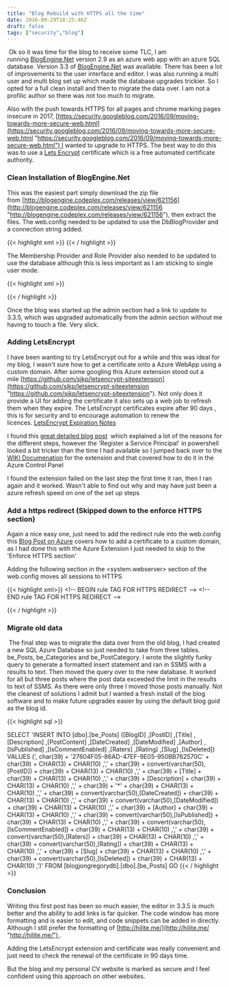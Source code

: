 ```yaml
---
title: "Blog Rebuild with HTTPS all the time"
date: 2016-09-29T18:25:46Z
draft: false
tags: ["security","blog"]
---
```


 Ok so it was time for the blog to receive some TLC, I am running [BlogEngine.Net](http://dotnetblogengine.net/ "BlogEngine.Net") version 2.9 as an azure web app with an azure SQL database. Version 3.3 of [BlogEngine.Net](http://dotnetblogengine.net/) was available. There has been a lot of improvements to the user interface and editor. I was also running a multi user and multi blog set up which made the database upgrades trickier. So I opted for a full clean install and then to migrate the data over. I am not a profilic author so there was not too much to migrate.

Also with the push towards HTTPS for all pages and chrome marking pages insecure in 2017, [https://security.googleblog.com/2016/09/moving-towards-more-secure-web.html](https://security.googleblog.com/2016/09/moving-towards-more-secure-web.html "https://security.googleblog.com/2016/09/moving-towards-more-secure-web.html") I wanted to upgrade to HTTPS. The best way to do this was to use a [Lets Encrypt](https://letsencrypt.org/ "Lets Encrypt") certificate which is a free automated certificate authority.

### Clean Installation of BlogEngine.Net

This was the easiest part simply download the zip file from [http://blogengine.codeplex.com/releases/view/621156](http://blogengine.codeplex.com/releases/view/621156 "http://blogengine.codeplex.com/releases/view/621156"), then extract the files. The web.config needed to be updated to use the DbBlogProvider and a connection string added. 

{{< highlight xml >}}
    <blogProvider defaultProvider="**DbBlogProvider**" fileStoreProvider="XmlBlogProvider">
      <providers>
        <add description="Xml Blog Provider" name="XmlBlogProvider" type="BlogEngine.Core.Providers.XmlBlogProvider, BlogEngine.Core" />
		<add connectionStringName="BlogEngine" description="Sql Database Provider" name="DbBlogProvider" type="BlogEngine.Core.Providers.DbBlogProvider, BlogEngine.Core" />
      </providers>
    </blogProvider>
{{< / highlight >}}

The Membership Provider and Role Provider also needed to be updated to use the database although this is less important as I am sticking to single user mode.

{{< highlight xml >}}

 <membership defaultProvider="DbMembershipProvider">
      <providers>
        <clear />
        <add name="XmlMembershipProvider" type="BlogEngine.Core.Providers.XmlMembershipProvider, BlogEngine.Core" description="XML membership provider" passwordFormat="Hashed" />
		<add name="DbMembershipProvider" type="BlogEngine.Core.Providers.DbMembershipProvider, BlogEngine.Core" passwordFormat="Hashed" connectionStringName="BlogEngine" />
      </providers>
    </membership>
    <roleManager defaultProvider="DbRoleProvider" enabled="true" cacheRolesInCookie="false">
      <providers>
        <clear />
        <add name="XmlRoleProvider" type="BlogEngine.Core.Providers.XmlRoleProvider, BlogEngine.Core" description="XML role provider" />
		<add name="SqlRoleProvider" type="System.Web.Security.SqlRoleProvider" connectionStringName="BlogEngine" applicationName="BlogEngine" />
        <add name="DbRoleProvider" type="BlogEngine.Core.Providers.DbRoleProvider, BlogEngine.Core" connectionStringName="BlogEngine" />
      </providers>
    </roleManager>
    
{{< / highlight >}}

Once the blog was started up the admin section had a link to update to 3.3.5, which was upgraded automatically from the admin section without me having to touch a file. Very slick.

### Adding LetsEncrypt

I have been wanting to try LetsEncrypt out for a while and this was ideal for my blog, I wasn't sure how to get a certificate onto a Azure WebApp using a custom domain. After some googling this Azure extension stood out a mile [https://github.com/sjkp/letsencrypt-siteextension](https://github.com/sjkp/letsencrypt-siteextension "https://github.com/sjkp/letsencrypt-siteextension"). Not only does it provide a UI for adding the certificate it also sets up a web job to refresh them when they expire. The LetsEncrypt certificates expire after 90 days , this is for security and to encourage automation to renew the licences. [LetsEncrypt Expiration Notes](https://letsencrypt.org/2015/11/09/why-90-days.html "LetsEncrypt Expiration Notes")

I found this [great detailed blog post](https://gooroo.io/GoorooTHINK/Article/16420/Lets-Encrypt-Azure-Web-Apps-the-Free-and-Easy-Way/21872#.V_qFHeArK70)  which explained a lot of the reasons for the different steps, however the 'Register a Service Principal' in powershell looked a bit tricker than the time I had available so I jumped back over to the [WIKI Documenation](https://github.com/sjkp/letsencrypt-siteextension/wiki/How-to-install "WIKI Documenation") for the extension and that covered how to do it in the Azure Control Panel  

I found the extension failed on the last step the first time it ran, then I ran again and it worked. Wasn't able to find out why and may have just been a azure refresh speed on one of the set up steps

### Add a https redirect (Skipped down to the enforce HTTPS section)

Again a nice easy one, just need to add the redirect rule into the web.config this [Blog Post on Azure](https://azure.microsoft.com/en-gb/documentation/articles/web-sites-configure-ssl-certificate/ "Blog Post on Azure ") covers how to add a certificate to a custom domain, as I had done this with the Azure Extension I just needed to skip to the 'Enforce HTTPS section'

Adding the following section in the <system.webserver> section of the web.config moves all sessions to HTTPS

{{< highlight xml>}}
 <rewrite>
      <rules>
        <!\-\- BEGIN rule TAG FOR HTTPS REDIRECT -->
        <rule name="Force HTTPS" enabled="true">
          <match url="(.*)" ignoreCase="false" />
          <conditions>
            <add input="{HTTPS}" pattern="off" />
          </conditions>
          <action type="Redirect" url="https://{HTTP_HOST}/{R:1}" appendQueryString="true" redirectType="Permanent" />
        </rule>
        <!\-\- END rule TAG FOR HTTPS REDIRECT -->
      </rules>
    </rewrite>
    
{{< / highlight >}}

### Migrate old data 

 The final step was to migrate the data over from the old blog, I had created a new SQL Azure Database so just needed to take from three tables. be\_Posts, be\_Categories and be_PostCategory. I wrote the slightly funky query to generate a formatted insert statement and ran in SSMS with a results to text. Then moved the query over to the new database. It worked for all but three posts where the post data exceeded the limit in the results to text of SSMS. As there were only three I moved those posts manually. Not the cleanest of solutions I admit but I wanted a fresh install of the blog software and to make future upgrades easier by using the default blog guid as the blog id.

{{< highlight sql >}}

SELECT
'INSERT INTO \[dbo\].\[be_Posts\]
 (\[BlogID\]
 ,\[PostID\]
 ,\[Title\]
 ,\[Description\]
 ,\[PostContent\]
 ,\[DateCreated\]
 ,\[DateModified\]
 ,\[Author\]
 ,\[IsPublished\]
 ,\[IsCommentEnabled\]
 ,\[Raters\]
 ,\[Rating\]
 ,\[Slug\]
 ,\[IsDeleted\])
 VALUES
 (',
      char(39) + '27604F05-86AD-47EF-9E05-950BB762570C' + char(39) + CHAR(13) + CHAR(10)
      ,',' + char(39) + convert(varchar(50),\[PostID\]) + char(39) + CHAR(13) + CHAR(10)
      ,',' + char(39) + \[Title\] + char(39) + CHAR(13) + CHAR(10)
      ,',' + char(39) + \[Description\] + char(39) + CHAR(13) + CHAR(10)
      ,',' + char(39) + '*' + char(39) + CHAR(13) + CHAR(10)
      ,',' + char(39) + convert(varchar(50),\[DateCreated\]) + char(39) + CHAR(13) + CHAR(10)
      ,',' + char(39) + convert(varchar(50),\[DateModified\]) + char(39) + CHAR(13) + CHAR(10)
      ,',' + char(39) + \[Author\] + char(39) + CHAR(13) + CHAR(10)
      ,',' + char(39) + convert(varchar(50),\[IsPublished\]) + char(39) + CHAR(13) + CHAR(10)
      ,',' + char(39) + convert(varchar(50),\[IsCommentEnabled\]) + char(39) + CHAR(13) + CHAR(10)
      ,',' + char(39) + convert(varchar(50),\[Raters\]) + char(39) + CHAR(13) + CHAR(10)
      ,',' + char(39) + convert(varchar(50),\[Rating\]) + char(39) + CHAR(13) + CHAR(10)
      ,',' + char(39) + \[Slug\] + char(39) + CHAR(13) + CHAR(10)
      ,',' + char(39) + convert(varchar(50),\[IsDeleted\]) + char(39) + CHAR(13) + CHAR(10)
	  ,')'
  FROM \[blogjongregorydb\].\[dbo\].\[be_Posts\]
GO
{{< / highlight >}}

### Conclusion

Writing this first post has been so much easier, the editor in 3.3.5 is much better and the ability to add links is far quicker. The code window has more formatting and is easier to edit, and code snippets can be added in directly. Although I still prefer the formatting of [http://hilite.me/](http://hilite.me/ "http://hilite.me/") .

Adding the LetsEncrypt extension and certificate was really convenient and just need to check the renewal of the certificate in 90 days time. 

But the blog and my personal CV website is marked as secure and I feel confident using this approach on other websites.
